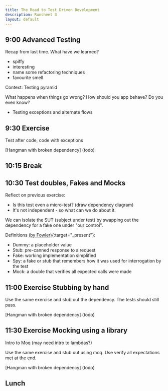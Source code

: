 ```yaml
---
title: The Road to Test Driven Development
description: Runsheet 3
layout: default
---
```


## 9:00 Advanced Testing

Recap from last time.  What have we learned?
- spiffy
- interesting
- name some refactoring techniques
- favourite smell

Context: Testing pyramid

What happens when things go wrong?  How should you app behave? Do you even know?
- Testing exceptions and alternate flows

## 9:30 Exercise

Test after code, code with exceptions

[Hangman with broken dependency] (todo)

## 10:15 Break

## 10:30 Test doubles, Fakes and Mocks

Reflect on previous exercise:
- Is this test even a micro-test? (draw dependency diagram)
- It's not independent - so what can we do about it.

We can isolate the SUT (subject under test) by swapping out the dependency for a fake one under "our control".

Definitions [(by Fowler)](https://martinfowler.com/bliki/TestDouble.html){:target="_present"}:
- Dummy: a placeholder value
- Stub: pre-canned response to a request
- Fake: working implementation simplified
- Spy: a fake or stub that remembers how it was used for interrogation by the test
- Mock: a double that verifies all expected calls were made

## 11:00 Exercise Stubbing by hand

Use the same exercise and stub out the dependency.  The tests should still pass.

[Hangman with broken dependency] (todo)

## 11:30 Exercise Mocking using a library

Intro to Moq (may need intro to lambdas?)

Use the same exercise and stub out using moq.  Use verify all expectations met at the end.

[Hangman with broken dependency] (todo)

## Lunch
